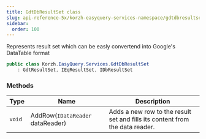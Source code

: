 ```yaml
---
title: GdtDbResultSet class
slug: api-reference-5x/korzh-easyquery-services-namespace/gdtdbresultset-class
sidebar:
  order: 100
---
```


Represents result set which can be easly convertend into Google's DataTable format
```csharp
public class Korzh.EasyQuery.Services.GdtDbResultSet
    : GdtResultSet, IEqResultSet, IDbResultSet

```

### Methods

| Type | Name | Description | 
| --- | --- | --- | 
| `void` | AddRow(`IDataReader` dataReader) | Adds a new row to the result set and fills its content from the data reader. |

